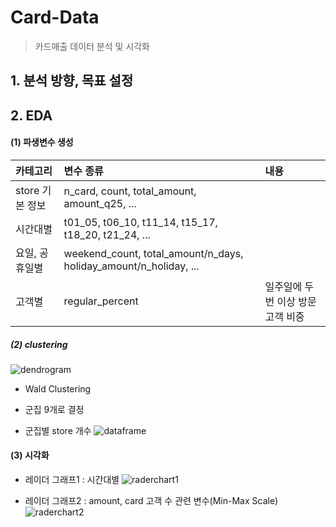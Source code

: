 # Card-Data
> 카드매출 데이터 분석 및 시각화

## 1. 분석 방향, 목표 설정
## 2. EDA
#### (1) 파생변수 생성


|카테고리 | 변수 종류 | 내용 |
|:---|:----|:----|
|store 기본 정보 | n_card, count, total_amount, amount_q25, ... |  |
|시간대별 | t01_05,	t06_10,	t11_14,	t15_17,	t18_20,	t21_24, ...	 |  |
|요일, 공휴일별 | weekend_count, total_amount/n_days, holiday_amount/n_holiday, ... |  |
|고객별 | regular_percent | 일주일에 두번 이상 방문 고객 비중|







##### (2) clustering
![dendrogram](https://user-images.githubusercontent.com/44764167/107102525-0b41ac80-685e-11eb-9836-209185fd105b.png)

- Wald Clustering
- 군집 9개로 결정

- 군집별 store 개수
![dataframe](https://user-images.githubusercontent.com/44764167/107102524-0b41ac80-685e-11eb-9a54-5edbddb77337.JPG)


#### (3) 시각화
- 레이더 그래프1 : 시간대별
![raderchart1](https://user-images.githubusercontent.com/44764167/107102516-067cf880-685e-11eb-957e-7e2b15064758.png)


- 레이더 그래프2 : amount, card 고객 수 관련 변수(Min-Max Scale)
![raderchart2](https://user-images.githubusercontent.com/44764167/107102518-08df5280-685e-11eb-9473-f127a96049c1.png)

